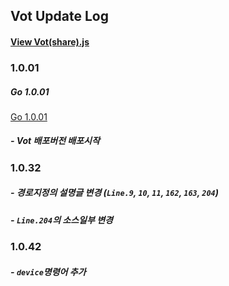 ## Vot Update Log

#### <a href = "vot(share).js">View Vot(share).js</a>

### 1.0.01

##### Go 1.0.01
[Go 1.0.01](https://github.com/nolbo/kakaobot-vot/tree/08e4258372d41cd9bf72790f95f5c6e267755dc5)

##### - Vot 배포버전 배포시작



### 1.0.32

##### - 경로지정의 설명글 변경 (```Line.9```, ```10```, ```11```, ```162```, ```163```, ```204```)

##### - ```Line.204```의 소스일부 변경



### 1.0.42

##### - ```device```명령어 추가

